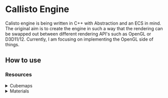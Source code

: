 # Callisto Engine

Calisto engine is being written in C++ with Abstraction and an ECS in mind. 
The original aim is to create the engine in such a way that the rendering can be swapped out between different rendering API's such as OpenGL or D3D11/12. 
Currently, I am focusing on implementing the OpenGL side of things.

## How to use  
### Resources
<details closed>
<summary>Cubemaps</summary>
  
### Cubemaps can be loaded from a config file and its layout is as follows:
```
kright   local location to right image\\right.png
kleft    local location to left image\\left.png
ktop     local location to top image\\top.png
kbottom  local location to bottom image\\bottom.png
kfront   local location to front image\\front.png
kback    local location to back image\\back.png
```
lines marked with # are ignored so they can be used as comments, at least that's what I use. It isn't picky so you could use whatever you wanted or none at all.
</details>




<details closed>
<summary>Materials</summary>  
  
 ### Materials files (.mtl)
  In my case, these files are generated by Blender when creating assets. Currently, Callisto doesn't use much of the material file but the two key features are the lines starting with:
```
  -- "map_Bump"
  -- "map_Kd"
```
  map_Bump is used for normal maps and map_Kd is used for diffuse textures.  
  The engine supports loading a texture with a path "map_Kd Resources\\textures\\someImage.png" and just giving it a texture "someImage.png".  
  When passing an image the loader will assume that the texture is located next to the .mtl file, whereas, with the first option, the image can be in a different location than the .mtl file  

</details>
  
